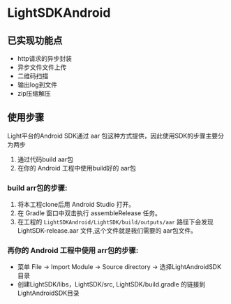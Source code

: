 LightSDKAndroid
===============

## 已实现功能点
- http请求的异步封装
- 异步文件文件上传
- 二维码扫描
- 输出log到文件
- zip压缩解压

## 使用步骤
Light平台的Android SDK通过 aar 包这种方式提供，因此使用SDK的步骤主要分为两步

1. 通过代码build aar包
2. 在你的 Android 工程中使用build好的 aar包

### build arr包的步骤:

1. 将本工程clone后用 Android Studio 打开。
2. 在 Gradle 窗口中双击执行 assembleRelease 任务。
3. 在工程的 `LightSDKAndroid/LightSDK/build/outputs/aar` 路径下会发现 LightSDK-release.aar 文件,这个文件就是我们需要的 aar包文件。

### 再你的 Android 工程中使用 arr包的步骤:

 - 菜单 File -> Import Module -> Source directory -> 选择LightAndroidSDK目录
 - 创建LightSDK/libs，LightSDK/src, LightSDK/build.gradle 的链接到LightAndroidSDK目录
